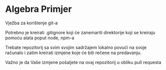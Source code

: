 # Algebra Primjer

Vježba za korištenje git-a

Potrebno je kreirati .gitignore koji će zanemariti direktorije koji se kreiraju pomoću alata poput node, npm-a

Trebate repozitorij sa svim svojim sadržajem lokalno povući na svoje računalo i zatim kreirati izmjene koje će biti rečene na predavanju.

Važno je da Vaše izmjene pošaljete na ovaj repozitorij u obliku pull requesta
